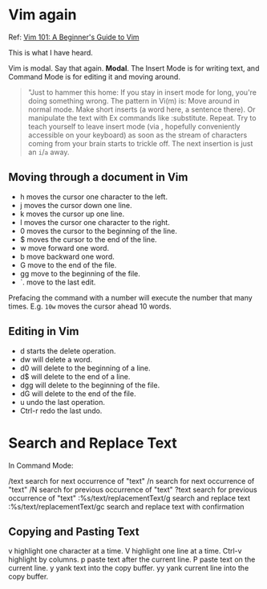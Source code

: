 # Vim again

Ref: [Vim 101: A Beginner's Guide to Vim][1]

This is what I have heard.

Vim is modal. Say that again. **Modal**. The Insert Mode is for writing text, and Command Mode is for editing it and moving around.

> "Just to hammer this home: If you stay in insert mode for long, you're doing something wrong. The pattern in Vi(m) is: Move around in normal mode. Make short inserts (a word here, a sentence there). Or manipulate the text with Ex commands like :substitute. Repeat.
> Try to teach yourself to leave insert mode (via <Esc>, hopefully conveniently accessible on your keyboard) as soon as the stream of characters coming from your brain starts to trickle off. The next insertion is just an `i`/`a` away. 

## Moving through a document in Vim

- h 	moves the cursor one character to the left.
- j 	moves the cursor down one line.
- k 	moves the cursor up one line.
- l 	moves the cursor one character to the right.
- 0 	moves the cursor to the beginning of the line.
- $ 	moves the cursor to the end of the line.
- w 	move forward one word.
- b 	move backward one word.
- G 	move to the end of the file.
- gg 	move to the beginning of the file.
- \`. 	move to the last edit.

Prefacing the command with a number will execute the number that many times. E.g. `10w` moves the cursor ahead 10 words.

## Editing in Vim

- d	starts the delete operation.
- dw	will delete a word.
- d0	will delete to the beginning of a line.
- d$	will delete to the end of a line.
- dgg	will delete to the beginning of the file.
- dG	will delete to the end of the file.
- u	undo the last operation.
- Ctrl-r	redo the last undo.

# Search and Replace Text

In Command Mode: 

/text	search for next occurrence of "text"
/n	search for next occurrence of "text"
/N	search for previous occurrence of "text"
?text	search for previous occurrence of "text"
:%s/text/replacementText/g	search and replace text
:%s/text/replacementText/gc	search and replace text with confirmation

## Copying and Pasting Text

v	highlight one character at a time.
V	highlight one line at a time.
Ctrl-v	highlight by columns.
p	paste text after the current line.
P	paste text on the current line.
y	yank text into the copy buffer.
yy	yank current line into the copy buffer.













[1]:[https://www.linux.com/learn/vim-101-beginners-guide-vim]
